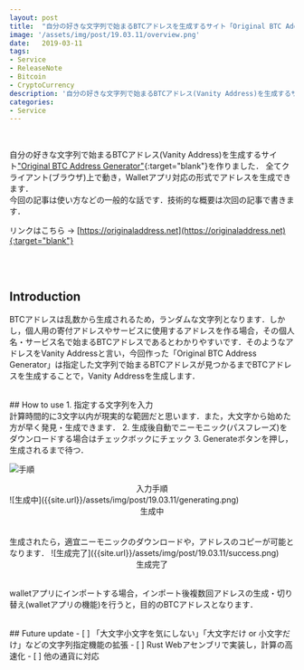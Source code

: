 ```yaml
---
layout: post
title:  "自分の好きな文字列で始まるBTCアドレスを生成するサイト「Original BTC Address Generator」を作った"
image: '/assets/img/post/19.03.11/overview.png'
date:   2019-03-11
tags:
- Service
- ReleaseNote
- Bitcoin
- CryptoCurrency
description: '自分の好きな文字列で始まるBTCアドレス(Vanity Address)を生成するサイト「Original BTC Address Generator」を作った'
categories:
- Service
---
```

<br />

自分の好きな文字列で始まるBTCアドレス(Vanity Address)を生成するサイト["Original BTC Address Generator"](https://originaladdress.net){:target="blank"}を作りました．
全てクライアント(ブラウザ)上で動き，Walletアプリ対応の形式でアドレスを生成できます．
<br/>今回の記事は使い方などの一般的な話です．技術的な概要は次回の記事で書きます．

リンクはこちら → [https://originaladdress.net](https://originaladdress.net){:target="blank"}

<br /><br />
## Introduction
BTCアドレスは乱数から生成されるため，ランダムな文字列となります．しかし，個人用の寄付アドレスやサービスに使用するアドレスを作る場合，その個人名・サービス名で始まるBTCアドレスであるとわかりやすいです．そのようなアドレスをVanity Addressと言い，今回作った「Original BTC Address Generator」は指定した文字列で始まるBTCアドレスが見つかるまでBTCアドレスを生成することで，Vanity Addressを生成します．

<br />
## How to use
1. 指定する文字列を入力<br />計算時間的に3文字以内が現実的な範囲だと思います．また，大文字から始めた方が早く発見・生成できます．
2. 生成後自動でニーモニック(パスフレーズ)をダウンロードする場合はチェックボックにチェック
3. Generateボタンを押し，生成されるまで待つ．

![手順]({{site.url}}/assets/img/post/19.03.11/procedure.png)
<div style="text-align: center;">
  入力手順
</div>
![生成中]({{site.url}}/assets/img/post/19.03.11/generating.png)
<div style="text-align: center;">
  生成中
</div>
<br /><br />
生成されたら，適宜ニーモニックのダウンロードや，アドレスのコピーが可能となります．
![生成完了]({{site.url}}/assets/img/post/19.03.11/success.png)
<div style="text-align: center;">
  生成完了
</div>
<br/>

walletアプリにインポートする場合，インポート後複数回アドレスの生成・切り替え(walletアプリの機能)を行うと，目的のBTCアドレスとなります．

<br />
## Future update
- [ ] 「大文字小文字を気にしない」「大文字だけ or 小文字だけ」などの文字列指定機能の拡張
- [ ] Rust Webアセンブリで実装し，計算の高速化
- [ ] 他の通貨に対応
